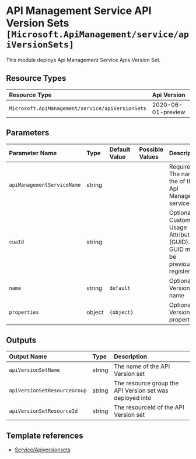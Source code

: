 # API Management Service API Version Sets `[Microsoft.ApiManagement/service/apiVersionSets]`

This module deploys Api Management Service Apis Version Set.

## Resource Types

| Resource Type | Api Version |
| :-- | :-- |
| `Microsoft.ApiManagement/service/apiVersionSets` | 2020-06-01-preview |

## Parameters

| Parameter Name | Type | Default Value | Possible Values | Description |
| :-- | :-- | :-- | :-- | :-- |
| `apiManagementServiceName` | string |  |  | Required. The name of the of the Api Management service. |
| `cuaId` | string |  |  | Optional. Customer Usage Attribution id (GUID). This GUID must be previously registered |
| `name` | string | `default` |  | Optional. API Version set name |
| `properties` | object | `{object}` |  | Optional. API Version set properties |

## Outputs

| Output Name | Type | Description |
| :-- | :-- | :-- |
| `apiVersionSetName` | string | The name of the API Version set |
| `apiVersionSetResourceGroup` | string | The resource group the API Version set was deployed into |
| `apiVersionSetResourceId` | string | The resourceId of the API Version set |

## Template references

- [Service/Apiversionsets](https://docs.microsoft.com/en-us/azure/templates/Microsoft.ApiManagement/2020-06-01-preview/service/apiVersionSets)
